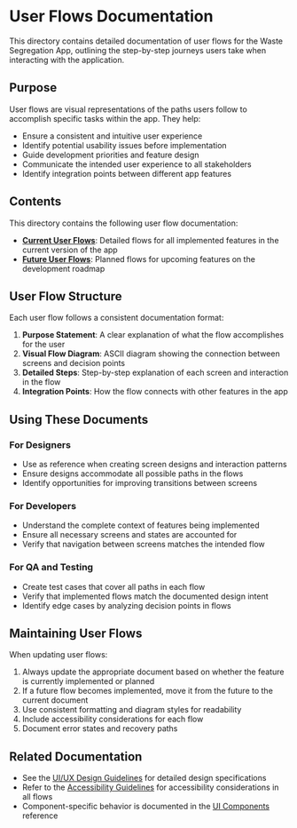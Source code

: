 # User Flows Documentation

This directory contains detailed documentation of user flows for the Waste Segregation App, outlining the step-by-step journeys users take when interacting with the application.

## Purpose

User flows are visual representations of the paths users follow to accomplish specific tasks within the app. They help:

- Ensure a consistent and intuitive user experience
- Identify potential usability issues before implementation
- Guide development priorities and feature design
- Communicate the intended user experience to all stakeholders
- Identify integration points between different app features

## Contents

This directory contains the following user flow documentation:

- [**Current User Flows**](./current_user_flows.md): Detailed flows for all implemented features in the current version of the app
- [**Future User Flows**](./future_user_flows.md): Planned flows for upcoming features on the development roadmap

## User Flow Structure

Each user flow follows a consistent documentation format:

1. **Purpose Statement**: A clear explanation of what the flow accomplishes for the user
2. **Visual Flow Diagram**: ASCII diagram showing the connection between screens and decision points
3. **Detailed Steps**: Step-by-step explanation of each screen and interaction in the flow
4. **Integration Points**: How the flow connects with other features in the app

## Using These Documents

### For Designers
- Use as reference when creating screen designs and interaction patterns
- Ensure designs accommodate all possible paths in the flows
- Identify opportunities for improving transitions between screens

### For Developers
- Understand the complete context of features being implemented
- Ensure all necessary screens and states are accounted for
- Verify that navigation between screens matches the intended flow

### For QA and Testing
- Create test cases that cover all paths in each flow
- Verify that implemented flows match the documented design intent
- Identify edge cases by analyzing decision points in flows

## Maintaining User Flows

When updating user flows:

1. Always update the appropriate document based on whether the feature is currently implemented or planned
2. If a future flow becomes implemented, move it from the future to the current document
3. Use consistent formatting and diagram styles for readability
4. Include accessibility considerations for each flow
5. Document error states and recovery paths

## Related Documentation

- See the [UI/UX Design Guidelines](../design_guidelines/ui_ux_guidelines.md) for detailed design specifications
- Refer to the [Accessibility Guidelines](../accessibility/accessibility_guidelines.md) for accessibility considerations in all flows
- Component-specific behavior is documented in the [UI Components](../design_guidelines/ui_components.md) reference